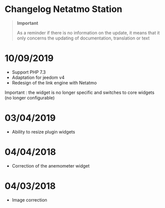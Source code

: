 # Changelog Netatmo Station

>**Important**
>
>As a reminder if there is no information on the update, it means that it only concerns the updating of documentation, translation or text

# 10/09/2019

- Support PHP 7.3
- Adaptation for jeedom v4
- Redesign of the link engine with Netatmo

Important : the widget is no longer specific and switches to core widgets (no longer configurable)

# 03/04/2019

- Ability to resize plugin widgets

# 04/04/2018

- Correction of the anemometer widget

# 04/03/2018

- Image correction
